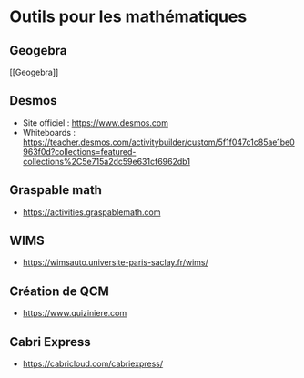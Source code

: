 # Outils pour les mathématiques
## Geogebra
[[Geogebra]]

## Desmos
- Site officiel : https://www.desmos.com
- Whiteboards : https://teacher.desmos.com/activitybuilder/custom/5f1f047c1c85ae1be0963f0d?collections=featured-collections%2C5e715a2dc59e631cf6962db1

## Graspable math
- https://activities.graspablemath.com

## WIMS
- https://wimsauto.universite-paris-saclay.fr/wims/

## Création de QCM
- https://www.quiziniere.com

## Cabri Express
- https://cabricloud.com/cabriexpress/
